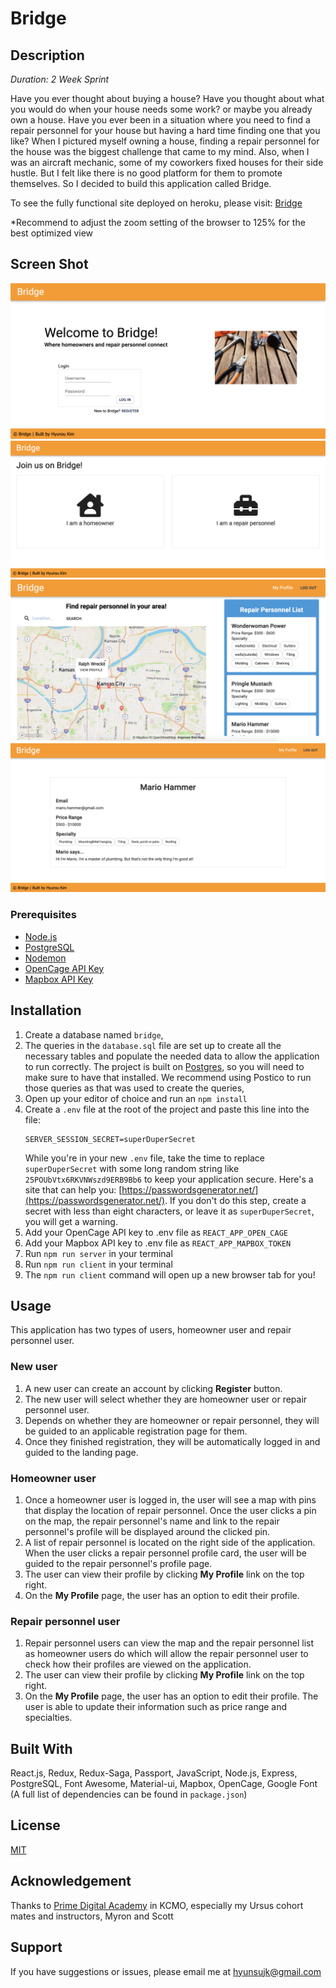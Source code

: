 # Bridge

## Description

_Duration: 2 Week Sprint_

Have you ever thought about buying a house? Have you thought about what you would do when your house needs some work? or maybe you already own a house. Have you ever been in a situation where you need to find a repair personnel for your house but having a hard time finding one that you like? When I pictured myself owning a house, finding a repair personnel for the house was the biggest challenge that came to my mind.
Also, when I was an aircraft mechanic, some of my coworkers fixed houses for their side hustle. But I felt like there is no good platform for them to promote themselves. So I decided to build this application called Bridge.

To see the fully functional site deployed on heroku, please visit: [Bridge](https://afternoon-chamber-15478.herokuapp.com/#/home)

\*Recommend to adjust the zoom setting of the browser to 125% for the best optimized view

## Screen Shot

![Home Page](documentation/images/Homepage.png)
![Registration Page](documentation/images/Registrationpage.png)
![Landing Page](documentation/images/Landingpage.png)
![Repair Personnel Profile Page](documentation/images/Repair-personnel-profile.png)

### Prerequisites

- [Node.js](https://nodejs.org/en/)
- [PostgreSQL](https://www.postgresql.org/)
- [Nodemon](https://nodemon.io/)
- [OpenCage API Key](https://opencagedata.com/)
- [Mapbox API Key](https://www.mapbox.com/)

## Installation

1. Create a database named `bridge`,
2. The queries in the `database.sql` file are set up to create all the necessary tables and populate the needed data to allow the application to run correctly. The project is built on [Postgres](https://www.postgresql.org/download/), so you will need to make sure to have that installed. We recommend using Postico to run those queries as that was used to create the queries,
3. Open up your editor of choice and run an `npm install`
4. Create a `.env` file at the root of the project and paste this line into the file:
   ```
   SERVER_SESSION_SECRET=superDuperSecret
   ```
   While you're in your new `.env` file, take the time to replace `superDuperSecret` with some long random string like `25POUbVtx6RKVNWszd9ERB9Bb6` to keep your application secure. Here's a site that can help you: [https://passwordsgenerator.net/](https://passwordsgenerator.net/). If you don't do this step, create a secret with less than eight characters, or leave it as `superDuperSecret`, you will get a warning.
5. Add your OpenCage API key to .env file as `REACT_APP_OPEN_CAGE`
6. Add your Mapbox API key to .env file as `REACT_APP_MAPBOX_TOKEN`
7. Run `npm run server` in your terminal
8. Run `npm run client` in your terminal
9. The `npm run client` command will open up a new browser tab for you!

## Usage

This application has two types of users, homeowner user and repair personnel user.

### New user

1. A new user can create an account by clicking **Register** button.
2. The new user will select whether they are homeowner user or repair personnel user.
3. Depends on whether they are homeowner or repair personnel, they will be guided to an applicable registration page for them.
4. Once they finished registration, they will be automatically logged in and guided to the landing page.

### Homeowner user

1. Once a homeowner user is logged in, the user will see a map with pins that display the location of repair personnel. Once the user clicks a pin on the map, the repair personnel's name and link to the repair personnel's profile will be displayed around the clicked pin.
2. A list of repair personnel is located on the right side of the application. When the user clicks a repair personnel profile card, the user will be guided to the repair personnel's profile page.
3. The user can view their profile by clicking **My Profile** link on the top right.
4. On the **My Profile** page, the user has an option to edit their profile.

### Repair personnel user

1. Repair personnel users can view the map and the repair personnel list as homeowner users do which will allow the repair personnel user to check how their profiles are viewed on the application.
2. The user can view their profile by clicking **My Profile** link on the top right.
3. On the **My Profile** page, the user has an option to edit their profile. The user is able to update their information such as price range and specialties.

## Built With

React.js, Redux, Redux-Saga, Passport, JavaScript, Node.js, Express, PostgreSQL, Font Awesome, Material-ui, Mapbox, OpenCage, Google Font (A full list of dependencies can be found in `package.json`)

## License

[MIT](LICENSE.txt)

## Acknowledgement

Thanks to [Prime Digital Academy](www.primeacademy.io) in KCMO, especially my Ursus cohort mates and instructors, Myron and Scott

## Support

If you have suggestions or issues, please email me at [hyunsujk@gmail.com](hyunsujk@gmail.com)
